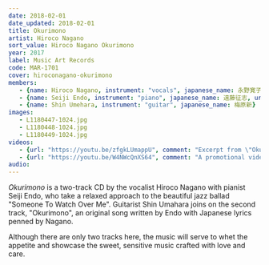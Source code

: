 ```yaml
---
date: 2018-02-01
date_updated: 2018-02-01
title: Okurimono
artist: Hiroco Nagano
sort_value: Hiroco Nagano Okurimono
year: 2017
label: Music Art Records
code: MAR-1701
cover: hiroconagano-okurimono
members: 
   - {name: Hiroco Nagano, instrument: "vocals", japanese_name: 永野寛子, url: "https://hiroconaganoofficial.amebaownd.com/"}
   - {name: Seiji Endo, instrument: "piano", japanese_name: 遠藤征志, url: "https://seiji-piano-endo.com"}
   - {name: Shin Umehara, instrument: "guitar", japanese_name: 梅原新}
images:
   - L1180447-1024.jpg
   - L1180448-1024.jpg
   - L1180449-1024.jpg
videos: 
   - {url: "https://youtu.be/zfgkLUmappU", comment: "Excerpt from \"Okurimono\", the second track on this album"}
   - {url: "https://youtu.be/W4NWcQnXS64", comment: "A promotional video for a different CD by Hiroco Nagano"}
audio:
---
```

*Okurimono* is a two-track CD by the vocalist Hiroco Nagano with pianist Seiji Endo, who take a relaxed approach to the beautiful jazz ballad "Someone To Watch Over Me". Guitarist Shin Umahara joins on the second track, "Okurimono", an original song written by Endo with Japanese lyrics penned by Nagano.

Although there are only two tracks here, the music will serve to whet the appetite and showcase the sweet, sensitive music crafted with love and care.
